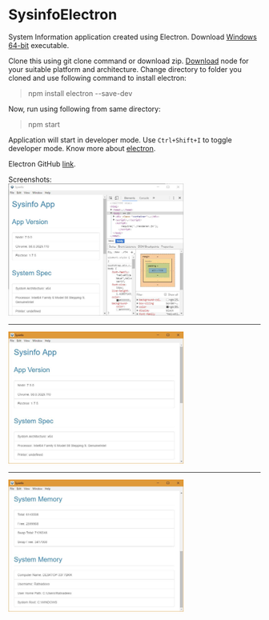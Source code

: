# SysinfoElectron

System Information application created using Electron.
Download [Windows 64-bit](https://www.dropbox.com/s/7oxve1kini6c2r2/SysInfo-win32-x64.exe?dl=0) executable.

Clone this using git clone command or download zip.
[Download](https://nodejs.org/en/download/) node for your suitable platform and architecture.
Change directory to folder you cloned and use following command to install electron:
>npm install electron --save-dev

Now, run using following from same directory:
>npm start

Application will start in developer mode. Use ```Ctrl+Shift+I``` to toggle developer mode.
Know more about [electron](https://electron.atom.io/).

Electron GitHub [link](https://github.com/electron/electron).

Screenshots:<br/>
<img src="https://github.com/ratnadeep007/SysinfoElectron/raw/master/screenshots/1.jpg" width="350"><hr>
<img src="https://github.com/ratnadeep007/SysinfoElectron/raw/master/screenshots/up2.JPG" width="350">
<hr>
<img src="https://github.com/ratnadeep007/SysinfoElectron/raw/master/screenshots/up3.JPG" width="350">
